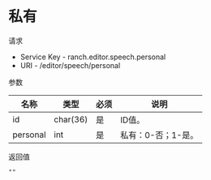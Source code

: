 # 私有

请求
- Service Key - ranch.editor.speech.personal
- URI - /editor/speech/personal

参数

|名称|类型|必须|说明|
|---|---|---|---|
|id|char(36)|是|ID值。|
|personal|int|是|私有：0-否；1-是。|

返回值
```
""
```